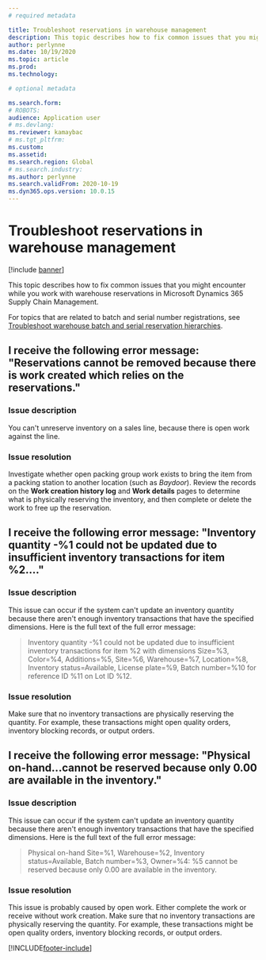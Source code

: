 ```yaml
---
# required metadata

title: Troubleshoot reservations in warehouse management
description: This topic describes how to fix common issues that you might encounter while you work with warehouse reservations in Microsoft Dynamics 365 Supply Chain Management.
author: perlynne
ms.date: 10/19/2020
ms.topic: article
ms.prod: 
ms.technology: 

# optional metadata

ms.search.form: 
# ROBOTS: 
audience: Application user
# ms.devlang: 
ms.reviewer: kamaybac
# ms.tgt_pltfrm: 
ms.custom: 
ms.assetid: 
ms.search.region: Global
# ms.search.industry: 
ms.author: perlynne
ms.search.validFrom: 2020-10-19
ms.dyn365.ops.version: 10.0.15
---
```


# Troubleshoot reservations in warehouse management

[!include [banner](../includes/banner.md)]

This topic describes how to fix common issues that you might encounter while you work with warehouse reservations in Microsoft Dynamics 365 Supply Chain Management.

For topics that are related to batch and serial number registrations, see [Troubleshoot warehouse batch and serial reservation hierarchies](troubleshoot-warehouse-batch-and-serial-reservation-hierarchies.md).

## I receive the following error message: "Reservations cannot be removed because there is work created which relies on the reservations."

### Issue description

You can't unreserve inventory on a sales line, because there is open work against the line.

### Issue resolution

Investigate whether open packing group work exists to bring the item from a packing station to another location (such as *Baydoor*). Review the records on the **Work creation history log** and **Work details** pages to determine what is physically reserving the inventory, and then complete or delete the work to free up the reservation.

## I receive the following error message: "Inventory quantity -%1 could not be updated due to insufficient inventory transactions for item %2...."

### Issue description

This issue can occur if the system can't update an inventory quantity because there aren't enough inventory transactions that have the specified dimensions. Here is the full text of the full error message:

> Inventory quantity -%1 could not be updated due to insufficient inventory transactions for item %2 with dimensions Size=%3, Color=%4, Additions=%5, Site=%6, Warehouse=%7, Location=%8, Inventory status=Available, License plate=%9, Batch number=%10 for reference ID %11 on Lot ID %12.

### Issue resolution

Make sure that no inventory transactions are physically reserving the quantity. For example, these transactions might open quality orders, inventory blocking records, or output orders.

## I receive the following error message: "Physical on-hand...cannot be reserved because only 0.00 are available in the inventory."

### Issue description

This issue can occur if the system can't update an inventory quantity because there aren't enough inventory transactions that have the specified dimensions. Here is the full text of the full error message:

> Physical on-hand Site=%1, Warehouse=%2, Inventory status=Available, Batch number=%3, Owner=%4: %5 cannot be reserved because only 0.00 are available in the inventory.

### Issue resolution

This issue is probably caused by open work. Either complete the work or receive without work creation. Make sure that no inventory transactions are physically reserving the quantity. For example, these transactions might be open quality orders, inventory blocking records, or output orders.


[!INCLUDE[footer-include](../../includes/footer-banner.md)]
